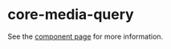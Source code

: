 core-media-query
================

See the [component page](http://polymer-project.org/docs/elements/core-elements.html#core-media-query) for more information.
